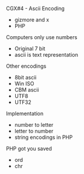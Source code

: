 CGX#4 - Ascii Encoding
 - gizmore and x
 - PHP

Computers only use numbers
 - Original 7 bit
 - ascii is text representation
 
Other encodings
 - 8bit ascii
 - Win ISO
 - CBM ascii
 - UTF8
 - UTF32
 
Implementation
 - number to letter
 - letter to number
 - string encodings in PHP
 
PHP got you saved
 - ord
 - chr
 
